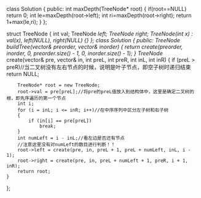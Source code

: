 class Solution {
public:
    int maxDepth(TreeNode* root) {
        if(root==NULL)
            return 0;
        int le=maxDepth(root->left);
        int ri=maxDepth(root->right);
        return 1+max(le,ri);
    }
};

struct TreeNode {
    int val;
    TreeNode *left;
    TreeNode *right;
    TreeNode(int x) : val(x), left(NULL), right(NULL) {}
};
class Solution {
public:
    TreeNode* buildTree(vector<int>& preorder, vector<int>& inorder) {
        return create(preorder, inorder, 0, preorder.size() - 1, 0, inorder.size() - 1);
    }
    TreeNode* create(vector<int>& pre, vector<int>& in, int preL, int preR, int inL, int inR)
    {
        if (preL > preR)//当二叉树没有左右节点的时候，说明是叶子节点，即空子树时递归结束
            return NULL;

        TreeNode* root = new TreeNode;
        root->val = pre[preL];//将pre的preL值放入到结构体中，这里是确定二叉树的根，即先序遍历的第一个节点
        int i;
        for (i = inL; i <= inR; i++)//在中序序列中区分左子树和右子树 
        {
            if (in[i] == pre[preL])
                break;
        }
        int numLeft = i - inL;//看左边是否还有节点 
        //注意这里没有对numLeft的数目进行判断！！ 
        root->left = create(pre, in, preL + 1, preL + numLeft, inL, i - 1);
        root->right = create(pre, in, preL + numLeft + 1, preR, i + 1, inR);
        return root;
    }


};